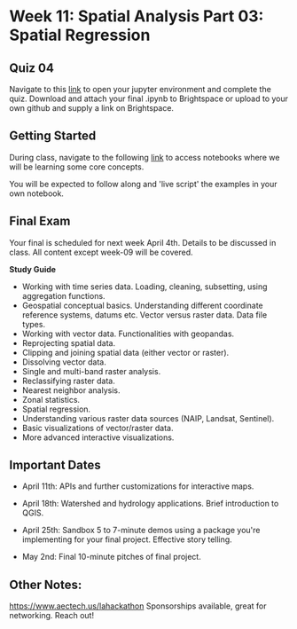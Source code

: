 # Week 11: Spatial Analysis Part 03: Spatial Regression
## Quiz 04
Navigate to this [link](http://geospatial-data-analytics.briannapagan.com/hub/user-redirect/git-pull?repo=https%3A%2F%2Fgithub.com%2Fbriannapagan%2Fgeospatial-data-analytics-spring-2023&branch=main&urlpath=lab%2Ftree%2Fgeospatial-data-analytics-spring-2023%2Fweek-11%2Fquiz) to open your jupyter environment and complete the quiz. Download and attach your final .ipynb to Brightspace or upload to your own github and supply a link on Brightspace. 

## Getting Started
During class, navigate to the following [link](http://geospatial-data-analytics.briannapagan.com/hub/user-redirect/git-pull?repo=https%3A%2F%2Fgithub.com%2Fbriannapagan%2Fgeospatial-data-analytics-spring-2023&branch=main&urlpath=lab%2Ftree%2Fgeospatial-data-analytics-spring-2023%2Fweek-11) to access notebooks where we will be learning some core concepts.


You will be expected to follow along and 'live script' the examples in your own notebook. 

## Final Exam
Your final is scheduled for next week April 4th. Details to be discussed in class. All content except week-09 will be covered. 

**Study Guide**
- Working with time series data. Loading, cleaning, subsetting, using aggregation functions.
- Geospatial conceptual basics. Understanding different coordinate reference systems, datums etc. Vector versus raster data. Data file types. 
- Working with vector data. Functionalities with geopandas. 
- Reprojecting spatial data.
- Clipping and joining spatial data (either vector or raster).
- Dissolving vector data.
- Single and multi-band raster analysis.
- Reclassifying raster data. 
- Nearest neighbor analysis. 
- Zonal statistics.
- Spatial regression.
- Understanding various raster data sources (NAIP, Landsat, Sentinel).
- Basic visualizations of vector/raster data.
- More advanced interactive visualizations.

## Important Dates
- April 11th: APIs and further customizations for interactive maps. 

- April 18th: Watershed and hydrology applications. Brief introduction to QGIS. 

- April 25th: Sandbox 5 to 7-minute demos using a package you're implementing for your final project. Effective story telling. 

- May 2nd: Final 10-minute pitches of final project. 

## Other Notes:
https://www.aectech.us/lahackathon Sponsorships available, great for networking. Reach out! 

